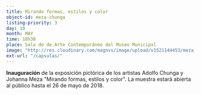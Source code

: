 ```yaml
---
title: Mirando formas, estilos y color
object-id: meza-chunga
listing-priority: 3
day: 10
month: MAY
time: 18h30
place: Sala de de Arte Contemporáneo del Museo Municipal
image: "http://res.cloudinary.com/magnvs/image/upload/v1521144453/meza_chunga_qqr1fi.jpg"
ext-url: "/capsulas/"
---
```

**Inauguración** de la exposición pictórica de los artistas Adolfo Chunga y Johanna Meza "Mirando formas, estilos y color". La muestra estará abierta al público hasta el 26 de mayo de 2018.
